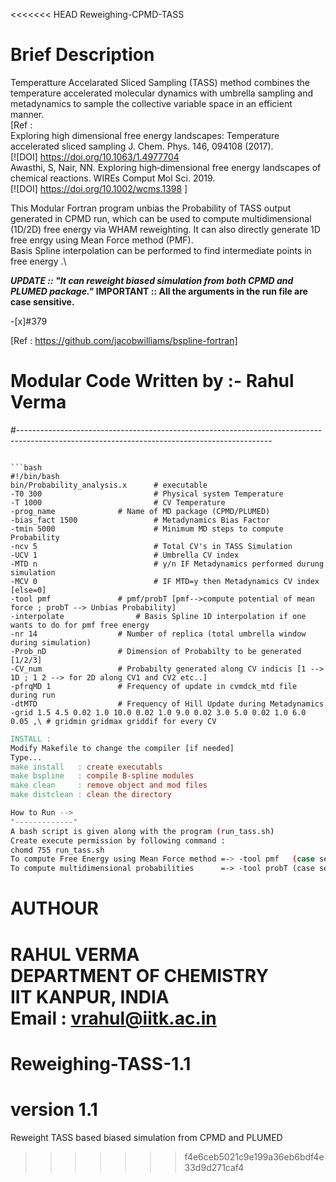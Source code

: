 <<<<<<< HEAD
Reweighing-CPMD-TASS

# Brief Description

Temperatture Accelarated Sliced Sampling (TASS) method combines the temperature accelerated molecular dynamics with umbrella sampling and
metadynamics to sample the collective variable space in an efficient manner. \
[Ref :\
Exploring high dimensional free energy landscapes: Temperature accelerated sliced sampling J. Chem. Phys. 146, 094108 (2017).\
[![DOI] https://doi.org/10.1063/1.4977704 \
Awasthi, S, Nair, NN. Exploring high‐dimensional free energy landscapes of chemical reactions. WIREs Comput Mol Sci. 2019.\
[![DOI]  https://doi.org/10.1002/wcms.1398 ]

This Modular Fortran program unbias the Probability of TASS output generated in CPMD run, which can be used to compute multidimensional (1D/2D) free energy via WHAM reweighting. It can also directly generate 1D free enrgy using Mean Force method (PMF). \
Basis Spline interpolation can be performed to find intermediate points in free energy .\

***UPDATE    :: "It can reweight biased simulation from both CPMD and PLUMED package."***
**IMPORTANT :: All the arguments in the run file are case sensitive.**

-[x]#379

[Ref : https://github.com/jacobwilliams/bspline-fortran]

# Modular Code Written by :- Rahul Verma
#---------------------------------------------------------------------------------------------------------------------------------------------
```

```bash
#!/bin/bash
bin/Probability_analysis.x 	 	# executable
-T0 300                 		# Physical system Temperature
-T 1000                 		# CV Temperature
-prog_name				# Name of MD package (CPMD/PLUMED)
-bias_fact 1500         		# Metadynamics Bias Factor
-tmin 5000              		# Minimum MD steps to compute Probability
-ncv 5                  		# Total CV's in TASS Simulation
-UCV 1                  		# Umbrella CV index
-MTD n                  		# y/n IF Metadynamics performed durung simulation
-MCV 0                  		# IF MTD=y then Metadynamics CV index [else=0]
-tool pmf		 		# pmf/probT [pmf-->compute potential of mean force ; probT --> Unbias Probability]
-interpolate		 		# Basis Spline 1D interpolation if one wants to do for pmf free energy
-nr 14			 		# Number of replica (total umbrella window during simulation)
-Prob_nD				# Dimension of Probabilty to be generated [1/2/3]
-CV_num					# Probabilty generated along CV indicis [1 --> 1D ; 1 2 --> for 2D along CV1 and CV2 etc..]
-pfrqMD 1				# Frequency of update in cvmdck_mtd file during run
-dtMTD					# Frequency of Hill Update during Metadynamics
-grid 1.5 4.5 0.02 1.0 10.0 0.02 1.0 9.0 0.02 3.0 5.0 0.02 1.0 6.0 0.05 ,\ # gridmin gridmax griddif for every CV
```

```Makefile
INSTALL :
Modify Makefile to change the compiler [if needed]
Type...
make install   : create executabls
make bspline   : compile B-spline modules
make clean     : remove object and mod files
make distclean : clean the directory
```

```bash
How to Run -->
"-------------"
A bash script is given along with the program (run_tass.sh) 
Create execute permission by following command :
chomd 755 run_tass.sh
To compute Free Energy using Mean Force method =-> -tool pmf   (case sensitive)
To compute multidimensional probabilities      =-> -tool probT (case sensitive)
```

# AUTHOUR

RAHUL VERMA \
DEPARTMENT OF CHEMISTRY \
IIT KANPUR, INDIA \
Email : vrahul@iitk.ac.in
=======
# Reweighing-TASS-1.1
# version 1.1
Reweight TASS based biased simulation from CPMD and PLUMED 
>>>>>>> f4e6ceb5021c9e199a36eb6bdf4e33d9d271caf4

